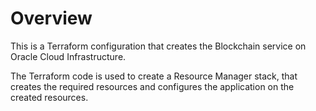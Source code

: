 # Overview
This is a Terraform configuration that creates the Blockchain service on Oracle Cloud Infrastructure.

The Terraform code is used to create a Resource Manager stack, that creates the required resources and configures the application on the created resources.
